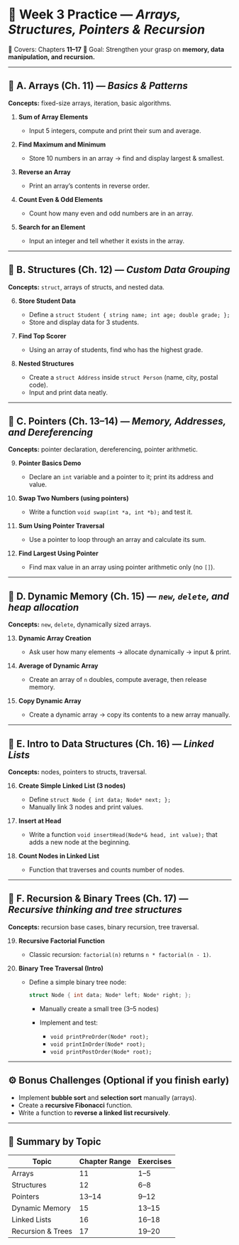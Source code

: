
# 🧠 Week 3 Practice — *Arrays, Structures, Pointers & Recursion*

📘 Covers: Chapters **11–17**
🎯 Goal: Strengthen your grasp on **memory, data manipulation, and recursion.**

---

## 🔹 **A. Arrays (Ch. 11)** — *Basics & Patterns*

**Concepts:** fixed-size arrays, iteration, basic algorithms.

1. **Sum of Array Elements**

   * Input 5 integers, compute and print their sum and average.

2. **Find Maximum and Minimum**

   * Store 10 numbers in an array → find and display largest & smallest.

3. **Reverse an Array**

   * Print an array’s contents in reverse order.

4. **Count Even & Odd Elements**

   * Count how many even and odd numbers are in an array.

5. **Search for an Element**

   * Input an integer and tell whether it exists in the array.

---

## 🔹 **B. Structures (Ch. 12)** — *Custom Data Grouping*

**Concepts:** `struct`, arrays of structs, and nested data.

6. **Store Student Data**

   * Define a `struct Student { string name; int age; double grade; };`
   * Store and display data for 3 students.

7. **Find Top Scorer**

   * Using an array of students, find who has the highest grade.

8. **Nested Structures**

   * Create a `struct Address` inside `struct Person` (name, city, postal code).
   * Input and print data neatly.

---

## 🔹 **C. Pointers (Ch. 13–14)** — *Memory, Addresses, and Dereferencing*

**Concepts:** pointer declaration, dereferencing, pointer arithmetic.

9. **Pointer Basics Demo**

   * Declare an `int` variable and a pointer to it; print its address and value.

10. **Swap Two Numbers (using pointers)**

    * Write a function `void swap(int *a, int *b);` and test it.

11. **Sum Using Pointer Traversal**

    * Use a pointer to loop through an array and calculate its sum.

12. **Find Largest Using Pointer**

    * Find max value in an array using pointer arithmetic only (no `[]`).

---

## 🔹 **D. Dynamic Memory (Ch. 15)** — *`new`, `delete`, and heap allocation*

**Concepts:** `new`, `delete`, dynamically sized arrays.

13. **Dynamic Array Creation**

    * Ask user how many elements → allocate dynamically → input & print.

14. **Average of Dynamic Array**

    * Create an array of `n` doubles, compute average, then release memory.

15. **Copy Dynamic Array**

    * Create a dynamic array → copy its contents to a new array manually.

---

## 🔹 **E. Intro to Data Structures (Ch. 16)** — *Linked Lists*

**Concepts:** nodes, pointers to structs, traversal.

16. **Create Simple Linked List (3 nodes)**

    * Define `struct Node { int data; Node* next; };`
    * Manually link 3 nodes and print values.

17. **Insert at Head**

    * Write a function `void insertHead(Node*& head, int value);` that adds a new node at the beginning.

18. **Count Nodes in Linked List**

    * Function that traverses and counts number of nodes.

---

## 🔹 **F. Recursion & Binary Trees (Ch. 17)** — *Recursive thinking and tree structures*

**Concepts:** recursion base cases, binary recursion, tree traversal.

19. **Recursive Factorial Function**

    * Classic recursion: `factorial(n)` returns `n * factorial(n - 1)`.

20. **Binary Tree Traversal (Intro)**

    * Define a simple binary tree node:

      ```cpp
      struct Node { int data; Node* left; Node* right; };
      ```

      * Manually create a small tree (3–5 nodes)
      * Implement and test:

        * `void printPreOrder(Node* root);`
        * `void printInOrder(Node* root);`
        * `void printPostOrder(Node* root);`

---

## ⚙️ Bonus Challenges (Optional if you finish early)

* Implement **bubble sort** and **selection sort** manually (arrays).
* Create a **recursive Fibonacci** function.
* Write a function to **reverse a linked list recursively**.

---

## 🧩 Summary by Topic

| Topic             | Chapter Range | Exercises |
| ----------------- | ------------- | --------- |
| Arrays            | 11            | 1–5       |
| Structures        | 12            | 6–8       |
| Pointers          | 13–14         | 9–12      |
| Dynamic Memory    | 15            | 13–15     |
| Linked Lists      | 16            | 16–18     |
| Recursion & Trees | 17            | 19–20     |